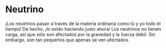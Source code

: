 # Neutrino

¡Los neutrinos pasan a través de la materia ordinaria como tú y yo todo el
tiempo! De hecho, ¡lo están haciendo justo ahora! Los neutrinos no tienen carga,
así que sólo son afectados por la gravedad y la fuerza débil. Sin embargo, son
tan pequeños que apenas se ven afectados.
